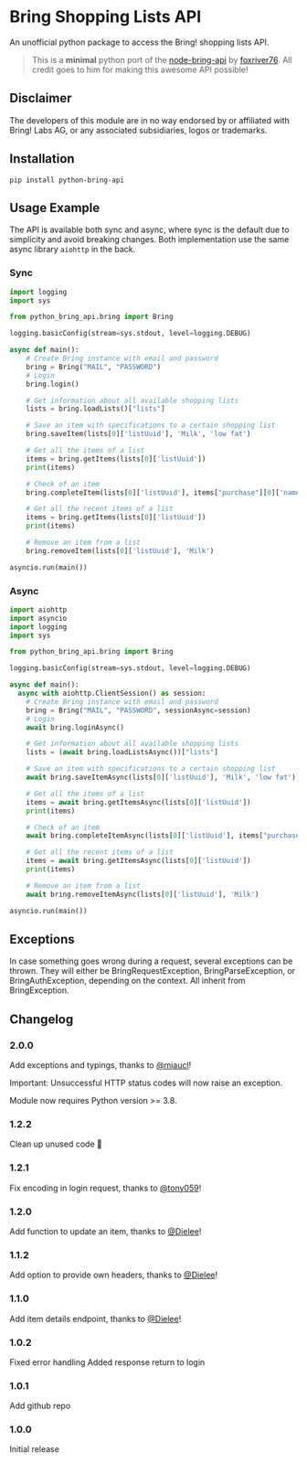 # Bring Shopping Lists API

An unofficial python package to access the Bring! shopping lists API.

> This is a **minimal** python port of the [node-bring-api](https://github.com/foxriver76/node-bring-api) by [foxriver76](https://github.com/foxriver76). All credit goes to him for making this awesome API possible!

## Disclaimer

The developers of this module are in no way endorsed by or affiliated with Bring! Labs AG, or any associated subsidiaries, logos or trademarks.

## Installation

`pip install python-bring-api`

## Usage Example

The API is available both sync and async, where sync is the default due to simplicity and avoid breaking changes. Both implementation use the same async library `aiohttp` in the back.

### Sync

```python
import logging
import sys

from python_bring_api.bring import Bring

logging.basicConfig(stream=sys.stdout, level=logging.DEBUG)

async def main():
    # Create Bring instance with email and password
    bring = Bring("MAIL", "PASSWORD")
    # Login
    bring.login()

    # Get information about all available shopping lists
    lists = bring.loadLists()["lists"]

    # Save an item with specifications to a certain shopping list
    bring.saveItem(lists[0]['listUuid'], 'Milk', 'low fat')

    # Get all the items of a list
    items = bring.getItems(lists[0]['listUuid'])
    print(items)

    # Check of an item
    bring.completeItem(lists[0]['listUuid'], items["purchase"][0]['name'])

    # Get all the recent items of a list
    items = bring.getItems(lists[0]['listUuid'])
    print(items)

    # Remove an item from a list
    bring.removeItem(lists[0]['listUuid'], 'Milk')

asyncio.run(main())
```

### Async

```python
import aiohttp
import asyncio
import logging
import sys

from python_bring_api.bring import Bring

logging.basicConfig(stream=sys.stdout, level=logging.DEBUG)

async def main():
  async with aiohttp.ClientSession() as session:
    # Create Bring instance with email and password
    bring = Bring("MAIL", "PASSWORD", sessionAsync=session)
    # Login
    await bring.loginAsync()

    # Get information about all available shopping lists
    lists = (await bring.loadListsAsync())["lists"]

    # Save an item with specifications to a certain shopping list
    await bring.saveItemAsync(lists[0]['listUuid'], 'Milk', 'low fat')

    # Get all the items of a list
    items = await bring.getItemsAsync(lists[0]['listUuid'])
    print(items)

    # Check of an item
    await bring.completeItemAsync(lists[0]['listUuid'], items["purchase"][0]['name'])

    # Get all the recent items of a list
    items = await bring.getItemsAsync(lists[0]['listUuid'])
    print(items)

    # Remove an item from a list
    await bring.removeItemAsync(lists[0]['listUuid'], 'Milk')

asyncio.run(main())
```

## Exceptions
In case something goes wrong during a request, several exceptions can be thrown.
They will either be BringRequestException, BringParseException, or BringAuthException, depending on the context. All inherit from BringException.

## Changelog

### 2.0.0

Add exceptions and typings, thanks to [@miaucl](https://github.com/miaucl)!

Important: Unsuccessful HTTP status codes will now raise an exception.

Module now requires Python version >= 3.8.

### 1.2.2

Clean up unused code 🧹

### 1.2.1

Fix encoding in login request, thanks to [@tony059](https://github.com/tony059)!

### 1.2.0

Add function to update an item, thanks to [@Dielee](https://github.com/Dielee)!

### 1.1.2

Add option to provide own headers, thanks to [@Dielee](https://github.com/Dielee)!

### 1.1.0

Add item details endpoint, thanks to [@Dielee](https://github.com/Dielee)!

### 1.0.2

Fixed error handling
Added response return to login

### 1.0.1

Add github repo

### 1.0.0

Initial release
